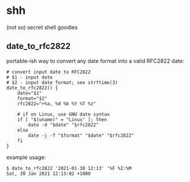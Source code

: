 # shh
(not so) secret shell goodies

## date_to_rfc2822
portable-ish way to convert any date format into a valid RFC2822 date:

	# convert input date to RFC2822
	# $1 - input date
	# $2 - input date format; see strftime(3)
	date_to_rfc2822() {
		date="$1"
		format="$2"
		rfc2822="+%a, %d %b %Y %T %z"

		# if on Linux, use GNU date syntax
		if [ "$(uname)" = "Linux" ]; then
			date -d "$date" "$rfc2822"
		else
			date -j -f "$format" "$date" "$rfc2822"
		fi
	}

example usage:

	$ date_to_rfc2822 '2021-01-30 12:13' '%F %I:%M
	Sat, 30 Jan 2021 12:13:02 +1000
